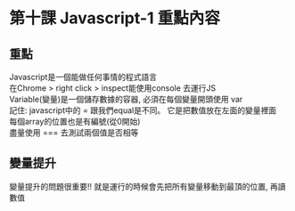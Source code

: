 # 第十課 Javascript-1 重點內容

## 重點
Javascript是一個能做任何事情的程式語言  
在Chrome > right click > inspect能使用console 去運行JS  
Variable(變量)是一個儲存數據的容器, 必須在每個變量開頭使用 var  
記住: javascript中的 = 跟我們equal是不同。 它是把數值放在左面的變量裡面  
每個array的位置也是有編號(從0開始)  
盡量使用 === 去測試兩個值是否相等  
## 變量提升
變量提升的問題很重要!!
就是運行的時候會先把所有變量移動到最頂的位置, 再讀數值
